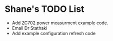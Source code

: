 Shane's TODO List
=====================

* Add ZC702 power measurment example code.
* Email Dr Stathaki
* Add example configuration refresh code
